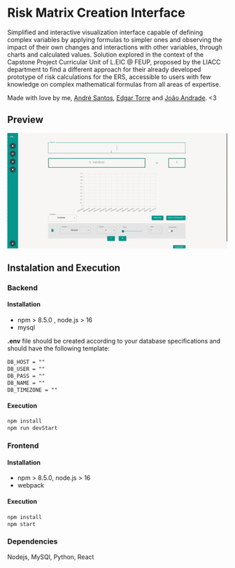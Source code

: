 # Risk Matrix Creation Interface

Simplified and interactive visualization interface capable of defining complex variables by applying formulas to simpler ones and observing the impact of their own changes and interactions with other variables, through charts and calculated values. Solution explored in the context of the Capstone Project Curricular Unit of L.EIC @ FEUP, proposed by the LIACC department to find a different approach for their already developed prototype of risk calculations for the ERS, accessible to users with few knowledge on complex mathematical formulas from all areas of expertise.

Made with love by me, [André Santos](https://github.com/andrelds11), [Edgar Torre](https://github.com/edgarftorre) and [João Andrade](https://github.com/JoaoMIEIC). <3

## Preview 

![](/docs/preview.gif)

## Instalation and Execution
### Backend
#### Installation
* npm > 8.5.0 , node.js > 16
* mysql

__.env__ file should be created according to your database specifications and should have the following template:

```
DB_HOST = ""
DB_USER = ""
DB_PASS = ""
DB_NAME = ""
DB_TIMEZONE = ""
```

#### Execution
```
npm install
npm run devStart
```

### Frontend
#### Installation
* npm > 8.5.0, node.js > 16
* webpack 

#### Execution

```
npm install
npm start
```
### Dependencies
Nodejs, MySQl, Python, React
